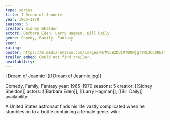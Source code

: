 ```yaml
---
type: series
title: I Dream of Jeannie
year: 1965–1970
seasons: 5
creator: Sidney Sheldon
actors: Barbara Eden, Larry Hagman, Bill Daily
genre: Comedy, Family, Fantasy
seen:
rating: 
poster: https://m.media-amazon.com/images/M/MV5BZDU1MTU0MjgtYWI3OC00NzMxLWE1MmItYjQ4NGVlODYzYjNmXkEyXkFqcGdeQXVyMTUyNjc3NDQ4._V1_SX300.jpg
trailer_embed: Could not find trailer.
availability:
---
```

I Dream of Jeannie
![[I Dream of Jeannie.jpg]]

Comedy, Family, Fantasy
year: 1965–1970
seasons: 5
creator: [[Sidney Sheldon]]
actors: [[Barbara Eden]], [[Larry Hagman]], [[Bill Daily]]
availability:

A United States astronaut finds his life vastly complicated when he stumbles on to a bottle containing a female genie.
wiki: 


